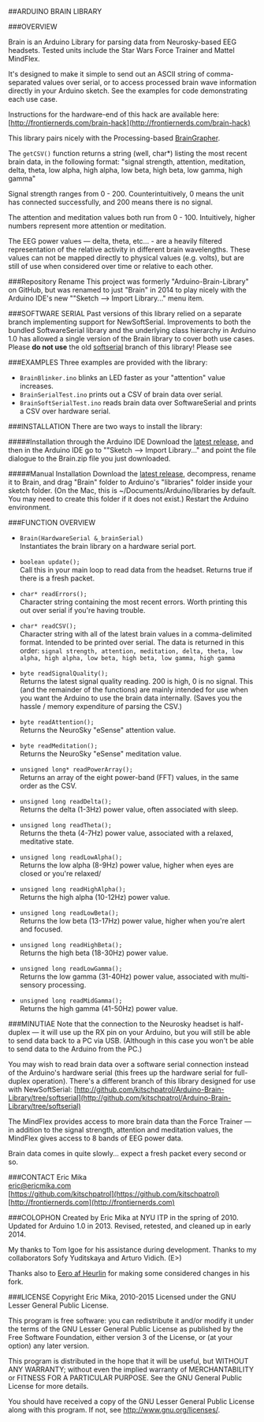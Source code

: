 ##ARDUINO BRAIN LIBRARY

###OVERVIEW

Brain is an Arduino Library for parsing data from Neurosky-based EEG headsets. Tested units include the Star Wars Force Trainer and Mattel MindFlex.

It's designed to make it simple to send out an ASCII string of comma-separated values over serial, or to access processed brain wave information directly in your Arduino sketch. See the examples for code demonstrating each use case.

Instructions for the hardware-end of this hack are available here: [http://frontiernerds.com/brain-hack](http://frontiernerds.com/brain-hack)

This library pairs nicely with the Processing-based [BrainGrapher](https://github.com/kitschpatrol/BrainGrapher).

The `getCSV()` function returns a string (well, char*) listing the most recent brain data, in the following format:
"signal strength, attention, meditation, delta, theta, low alpha, high alpha, low beta, high beta, low gamma, high gamma"

Signal strength ranges from 0 - 200. Counterintuitively, 0 means the unit has connected successfully, and 200 means there is no signal.

The attention and meditation values both run from 0 - 100. Intuitively, higher numbers represent more attention or meditation.

The EEG power values — delta, theta, etc... - are a heavily filtered representation of the relative activity in different brain wavelengths. These values can not be mapped directly to physical values (e.g. volts), but are still of use when considered over time or relative to each other.

###Repository Rename
This project was formerly "Arduino-Brain-Library" on GitHub, but was renamed to just "Brain" in 2014 to play nicely with the Arduino IDE's new ""Sketch --> Import Library..." menu item.

###SOFTWARE SERIAL
Past versions of this library relied on a separate branch implementing support for NewSoftSerial. Improvements to both the bundled SoftwareSerial library and the underlying class hierarchy in Arduino 1.0 has allowed a single version of the Brain library to cover both use cases. Please **do not use** the old [softserial](https://github.com/kitschpatrol/Brain/tree/softserial) branch of this library! Please see


###EXAMPLES
Three examples are provided with the library:

- `BrainBlinker.ino` blinks an LED faster as your "attention" value increases.
- `BrainSerialTest.ino` prints out a CSV of brain data over serial.
- `BrainSoftSerialTest.ino` reads brain data over SoftwareSerial and prints a CSV over hardware serial. 

###INSTALLATION
There are two ways to install the library:

#####Installation through the Arduino IDE
Download the [latest release](https://github.com/kitschpatrol/Brain/releases), and then in the Arduino IDE go to ""Sketch --> Import Library..." and point the file dialogue to the Brain.zip file you just downloaded.

#####Manual Installation
Download the [latest release](https://github.com/kitschpatrol/Brain/releases), decompress, rename it to Brain, and drag "Brain" folder to Arduino's "libraries" folder inside your sketch folder. (On the Mac, this is ~/Documents/Arduino/libraries by default. You may need to create this folder if it does not exist.) Restart the Arduino environment.


###FUNCTION OVERVIEW

- `Brain(HardwareSerial &_brainSerial)`  
Instantiates the brain library on a hardware serial port.

- `boolean update();`  
Call this in your main loop to read data from the headset. Returns true if there is a fresh packet.

- `char* readErrors();`  
Character string containing the most recent errors. Worth printing this out over serial if you're having trouble.

- `char* readCSV();`  
Character string with all of the latest brain values in a comma-delimited format. Intended to be printed over serial. The data is returned in this order: `signal strength, attention, meditation, delta, theta, low alpha, high alpha, low beta, high beta, low gamma, high gamma`


- `byte readSignalQuality();`  
Returns the latest signal quality reading. 200 is high, 0 is no signal. This (and the remainder of the functions) are mainly intended for use when you want the Arduino to use the brain data internally. (Saves you the hassle / memory expenditure of parsing the CSV.)

- `byte readAttention();`  
Returns the NeuroSky "eSense" attention value.

- `byte readMeditation();`  
Returns the NeuroSky "eSense" meditation value.

- `unsigned long* readPowerArray();`  
Returns an array of the eight power-band (FFT) values, in the same order as the CSV.

- `unsigned long readDelta();`  
Returns the delta (1-3Hz) power value, often associated with sleep.

- `unsigned long readTheta();`  
Returns the theta (4-7Hz) power value, associated with a relaxed, meditative state.

- `unsigned long readLowAlpha();`  
Returns the low alpha (8-9Hz) power value, higher when eyes are closed or you're relaxed/

- `unsigned long readHighAlpha();`  
Returns the high alpha (10-12Hz) power value.

- `unsigned long readLowBeta();`  
Returns the low beta (13-17Hz) power value, higher when you're alert and focused.

- `unsigned long readHighBeta();`  
Returns the high beta (18-30Hz) power value.

- `unsigned long readLowGamma();`  
Returns the low gamma (31-40Hz) power value, associated with multi-sensory processing.

- `unsigned long readMidGamma();`  
Returns the high gamma (41-50Hz) power value.


###MINUTIAE
Note that the connection to the Neurosky headset is half-duplex — it will use up the RX pin on your Arduino, but you will still be able to send data back to a PC via USB. (Although in this case you won't be able to send data to the Arduino from the PC.)

You may wish to read brain data over a software serial connection instead of the Arduino's hardware serial (this frees up the hardware serial for full-duplex operation). There's a different branch of this library designed for use with NewSoftSerial: [http://github.com/kitschpatrol/Arduino-Brain-Library/tree/softserial](http://github.com/kitschpatrol/Arduino-Brain-Library/tree/softserial)

The MindFlex provides access to more brain data than the Force Trainer — in addition to the signal strength, attention and meditation values, the MindFlex gives access to 8 bands of EEG power data.

Brain data comes in quite slowly... expect a fresh packet every second or so.


###CONTACT
Eric Mika  
eric@ericmika.com  
[https://github.com/kitschpatrol](https://github.com/kitschpatrol)  
[http://frontiernerds.com](http://frontiernerds.com)  

###COLOPHON
Created by Eric Mika at NYU ITP in the spring of 2010.
Updated for Arduino 1.0 in 2013.
Revised, retested, and cleaned up in early 2014.

My thanks to Tom Igoe for his assistance during development. Thanks to my collaborators Sofy Yuditskaya and Arturo Vidich. (E>)

Thanks also to [Eero af Heurlin](https://github.com/rambo) for making some considered changes in his fork.


###LICENSE
Copyright Eric Mika, 2010-2015
Licensed under the GNU Lesser General Public License.

This program is free software: you can redistribute it and/or modify it under the terms of the GNU Lesser General Public License as published by the Free Software Foundation, either version 3 of the License, or (at your option) any later version.

This program is distributed in the hope that it will be useful, but WITHOUT ANY WARRANTY; without even the implied warranty of MERCHANTABILITY or FITNESS FOR A PARTICULAR PURPOSE. See the GNU General Public License for more details.

You should have received a copy of the GNU Lesser General Public License along with this program. If not, see http://www.gnu.org/licenses/.